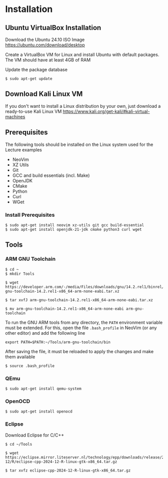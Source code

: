 # Installation

## Ubuntu VirtualBox Installation
Download the Ubuntu 24.10 ISO Image
https://ubuntu.com/download/desktop

Create a VirtualBox VM for Linux and install Ubuntu with default packages. The VM should have at least 4GB of RAM

Update the package database

    $ sudo apt-get update

## Download Kali Linux VM
If you don't want to install a Linux distribution by your own, just download a ready-to-use Kali Linux VM
https://www.kali.org/get-kali/#kali-virtual-machines

## Prerequisites
The following tools should be installed on the Linux system used for the Lecture examples

- NeoVim
- XZ Utils
- Git
- GCC and build essentials (incl. Make)
- OpenJDK
- CMake
- Python
- Curl
- WGet

### Install Prerequisites

    $ sudo apt-get install neovim xz-utils git gcc build-essential
    $ sudo apt-get install openjdk-21-jdk cmake python3 curl wget


## Tools

### ARM GNU Toolchain

    $ cd ~
    $ mkdir Tools

    $ wget https://developer.arm.com/-/media/Files/downloads/gnu/14.2.rel1/binrel/arm-gnu-toolchain-14.2.rel1-x86_64-arm-none-eabi.tar.xz

    $ tar xvfJ arm-gnu-toolchain-14.2.rel1-x86_64-arm-none-eabi.tar.xz

    $ mv arm-gnu-toolchain-14.2.rel1-x86_64-arm-none-eabi arm-gnu-toolchain

To run the GNU ARM tools from any directory, the `PATH` environment variable must be extended. For this, open the file `.bash_profile` in NeoVim (or any other editor) and add the following line

    export PATH=$PATH:~/Tools/arm-gnu-toolchain/bin

After saving the file, it must be reloaded to apply the changes and make them available

    $ source .bash_profile

### QEmu

    $ sudo apt-get install qemu-system

### OpenOCD

    $ sudo apt-get install openocd

### Eclipse

Download Eclipse for C/C++

    $ cd ~/Tools

    $ wget https://eclipse.mirror.liteserver.nl/technology/epp/downloads/release/2024-12/R/eclipse-cpp-2024-12-R-linux-gtk-x86_64.tar.gz

    $ tar xvfz eclipse-cpp-2024-12-R-linux-gtk-x86_64.tar.gz
